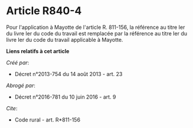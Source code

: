 # Article R840-4

Pour l'application à Mayotte de l'article R. 811-156, la référence au titre Ier du livre Ier du code du travail est remplacée
par la référence au titre Ier du livre Ier du code du travail applicable à Mayotte.

**Liens relatifs à cet article**

_Créé par_:

  - Décret n°2013-754 du 14 août 2013 - art. 23

_Abrogé par_:

  - Décret n°2016-781 du 10 juin 2016 - art. 9

_Cite_:

  - Code rural - art. R*811-156

